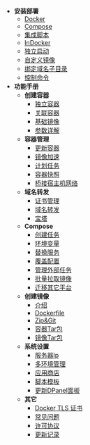 * **安装部署**
  * [Docker](zh-cn/install/docker.md)
  * [Compose](zh-cn/install/compose.md)
  * [集成脚本](zh-cn/install/shell.md)
  * [InDocker](zh-cn/install/dind.md)
  * [独立启动](zh-cn/install/source.md)
  * [自定义镜像](zh-cn/install/build.md)
  * [绑定域名子目录](zh-cn/install/nginx-location.md)
  * [控制命令](zh-cn/install/ctrl.md)
* **功能手册**
  * **创建容器**
    * [独立容器](zh-cn/manual/container/create.md)
    * [关联容器](zh-cn/manual/container/create-link.md)
    * [基础镜像](zh-cn/manual/container/create-image.md)
    * [参数详解](zh-cn/manual/container/create-option.md)
  * **容器管理**
    * [更新容器](zh-cn/manual/container/upgrade.md)
    * [镜像加速](zh-cn/manual/image/registry.md)
    * [计划任务](zh-cn/manual/container/cron.md)
    * [容器快照](zh-cn/manual/container/snapshot.md)
    * [桥接宿主机网络](zh-cn/manual/container/bind-host-network.md)
  * **域名转发**
    * [证书管理](zh-cn/manual/container/domain-cert.md)
    * [域名转发](zh-cn/manual/container/domain.md)
    * [宝塔](zh-cn/manual/container/domain-bt.md)
  * **Compose**
    * [创建任务](zh-cn/manual/compose/create.md)
    * [环境变量](zh-cn/manual/compose/env.md)
    * [替换服务](zh-cn/manual/compose/replace-service.md)
    * [覆盖配置](zh-cn/manual/compose/override.md)
    * [管理外部任务](zh-cn/manual/compose/external.md)
    * [批量拉取镜像](zh-cn/manual/compose/image-pull.md)
    * [迁移其它平台](zh-cn/manual/compose/third-party.md)
  * **创建镜像**
    * [介绍](zh-cn/manual/image/create.md)
    * [Dockerfile](zh-cn/manual/image/create-dockerfile.md)
    * [Zip&Git](zh-cn/manual/image/create-zip.md)
    * [容器Tar包](zh-cn/manual/image/create-container.md)
    * [镜像Tar包](zh-cn/manual/image/create-image.md)
  * **系统设置**
    * [服务器Ip](zh-cn/manual/setting/server.md)
    * [多环境管理](zh-cn/manual/setting/docker-env.md)
    * [应用商店](zh-cn/manual/setting/store.md)
    * [脚本模板](zh-cn/manual/setting/cron-template.md)
    * [更新DPanel面板](zh-cn/manual/setting/upgrade.md)
  * **其它**
    * [Docker TLS 证书](zh-cn/manual/system/remote.md)
    <!-- * [更新容器](zh-cn/manual/container/update.md) -->
    * [常见问题](zh-cn/manual/system/qa.md)
    * [许可协议](zh-cn/manual/license)
    * [更新记录](zh-cn/manual/system/upgrade.md)